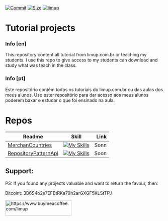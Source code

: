 [![Commit](https://img.shields.io/github/commit-activity/m/limup/tutorial-projects)](https://img.shields.io/github/commit-activity/y/limup/tutorial-projects)
[![Size](https://img.shields.io/github/repo-size/limup/tutorial-projects)](https://img.shields.io/github/repo-size/limup/tutorial-projects)
[![limup](https://img.shields.io/github/followers/limup?style=plastic)](https://img.shields.io/github/followers/limup?style=social)

# Tutorial projects
### Info [en]
This repository content all tutorial from limup.com.br or teaching my students. I use this repo to give access to my students can download and study what was teach in the class.

### Info [pt]
Este repositório contém todos os tutoriais do limup.com.br ou das aulas dos meus alunos. Uso ester repositório para dar acesso aos meus alunos poderem baxar e estudar o que foi ensinado na aula.

# Repos

| Readme        | Skill           | Link  |
| ------------- |:-------------:| -----:|
| [MerchanCountries](https://github.com/limup/tutorial-projects/tree/main/MerchanCountries)      | [![My Skills](https://skillicons.dev/icons?i=cs,dotnet,angular,docker,mongodb)](https://skillicons.dev) | Sonn |
| [RepositoryPatternApi](https://github.com/limup/tutorial-projects/tree/main/RepositoryPatternApi)      | [![My Skills](https://skillicons.dev/icons?i=cs,dotnet,docker)](https://skillicons.dev)      |   Soon |

## Support:
PS: If you found any projects valuable and want to return the favour, then:

Bitcoint: 3B6S4o2s7EFBtRKa79h2arGXGF5KLStTPJ

<a href="https://www.buymeacoffee.com/limup"> <img align="left" src="https://cdn.buymeacoffee.com/buttons/v2/default-yellow.png" height="50" width="210" alt="https://www.buymeacoffee.com/limup" /></a><br/>
